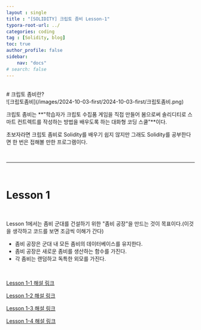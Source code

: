 ```yaml
---
layout : single
title : "[SOLIDITY] 크립토 좀비 Lesson-1"
typora-root-url: ../
categories: coding
tag : [Solidity, blog]
toc: true
author_profile: false
sidebar:
    nav: "docs"
# search: false  
---
```

<br>
# 크립토 좀비란?
<br>
<https://cryptozombies.io>
![크립토좀비](/images/2024-10-03-first/2024-10-03-first/크립토좀비.png)

크립토 좀비는 **"학습자가 크립토 수집품 게임을 직접 만들어 봄으로써 솔리디티로 스마트 컨트렉트를 작성하는 방법을 배우도록 하는 대화형 코딩 스쿨"**이다.

초보자라면 크립토 좀비로 Solidity를 배우기 쉽지 않지만 그래도 Solidity를 공부한다면 한 번은 접해볼 만한 프로그램이다.

<br>

***

<br>

# Lesson 1

<br>

Lesson 1에서는 좀비 군대를 건설하기 위한 "좀비 공장"을 만드는 것이 목표이다.(이것을 생각하고 코드를 보면 조금씩 이해가 간다)

* 좀비 공장은 군대 내 모든 좀비의 데이터베이스를 유지한다.
* 좀비 공장은 새로운 좀비를 생산하는 함수를 가진다.
* 각 좀비는 랜덤하고 독특한 외모를 가진다.
<br>

[Lesson 1-1 해설 링크](https://github.com/Deure-IN/Deure-IN.github.io/blob/master/%5BSolidity%5D%20%ED%81%AC%EB%A6%BD%ED%86%A0%EC%A2%80%EB%B9%84%20%EC%BD%94%EB%93%9C%20%EB%AA%A8%EC%9D%8C%EC%A7%91/Lesson%201/Lesson%201-1.md)

[Lesson 1-2 해설 링크](https://github.com/Deure-IN/Deure-IN.github.io/blob/master/%5BSolidity%5D%20%ED%81%AC%EB%A6%BD%ED%86%A0%EC%A2%80%EB%B9%84%20%EC%BD%94%EB%93%9C%20%EB%AA%A8%EC%9D%8C%EC%A7%91/Lesson%201/Lesson%201-2.md)

[Lesson 1-3 해설 링크](https://github.com/Deure-IN/Deure-IN.github.io/blob/master/%5BSolidity%5D%20%ED%81%AC%EB%A6%BD%ED%86%A0%EC%A2%80%EB%B9%84%20%EC%BD%94%EB%93%9C%20%EB%AA%A8%EC%9D%8C%EC%A7%91/Lesson%201/Lesson%201-3.md)

[Lesson 1-4 해설 링크](https://github.com/Deure-IN/Deure-IN.github.io/blob/master/%5BSolidity%5D%20%ED%81%AC%EB%A6%BD%ED%86%A0%EC%A2%80%EB%B9%84%20%EC%BD%94%EB%93%9C%20%EB%AA%A8%EC%9D%8C%EC%A7%91/Lesson%201/Lesson%201-4.md)
